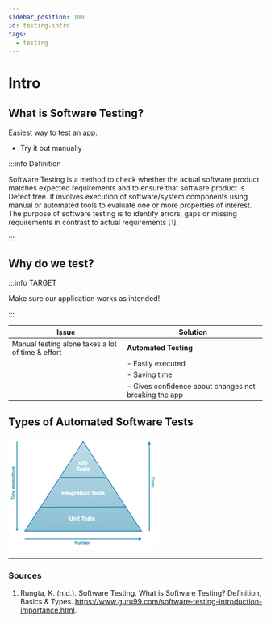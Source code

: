 ```yaml
---
sidebar_position: 100
id: testing-intro
tags:
  - testing
---
```


# Intro

## What is Software Testing?

Easiest way to test an app:

- Try it out manually

:::info Definition

Software Testing is a method to check whether the actual software product matches expected requirements and to ensure
that software product is Defect free.
It involves execution of software/system components using manual or automated tools to evaluate one or more properties
of interest.
The purpose of software testing is to identify errors, gaps or missing requirements in contrast to actual
requirements [1].

:::

## Why do we test?

:::info TARGET

Make sure our application works as intended!

:::

| Issue                                             | Solution                                              |
|---------------------------------------------------|-------------------------------------------------------|
| Manual testing alone takes a lot of time & effort | **Automated Testing**                                 |
|                                                   | - Easily executed                                     |
|                                                   | - Saving time                                         |
|                                                   | - Gives confidence about changes not breaking the app |

## Types of Automated Software Tests
![TestingPyramid](testing-pyramid.png)

---

### Sources

1. Rungta, K. (n.d.). Software Testing. What is Software Testing? Definition, Basics &
   Types. https://www.guru99.com/software-testing-introduction-importance.html. 


